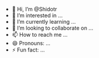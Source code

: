 - 👋 Hi, I’m @Shidotr
- 👀 I’m interested in ...
- 🌱 I’m currently learning ...
- 💞️ I’m looking to collaborate on ...
- 📫 How to reach me ...
- 😄 Pronouns: ...
- ⚡ Fun fact: ...

<!---
Shidotr/Shidotr is a ✨ special ✨ repository because its `README.md` (this file) appears on your GitHub profile.
You can click the Preview link to take a look at your changes.
--->
